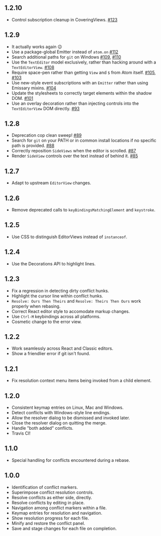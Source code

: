 ## 1.2.10

- Control subscription cleanup in CoveringViews. [#123](https://github.com/smashwilson/merge-conflicts/pull/123)

## 1.2.9

- It actually works again :wink:
- Use a package-global Emitter instead of `atom.on` [#112](https://github.com/smashwilson/merge-conflicts/pull/112)
- Search additional paths for `git` on Windows [#109](https://github.com/smashwilson/merge-conflicts/pull/109), [#110](https://github.com/smashwilson/merge-conflicts/pull/110)
- Use the `TextEditor` model exclusively, rather than hacking around with a `TextEditorView`. [#108](https://github.com/smashwilson/merge-conflicts/pull/108)
- Require space-pen rather than getting `View` and `$` from Atom itself. [#105](https://github.com/smashwilson/merge-conflicts/pull/105), [#103](https://github.com/smashwilson/merge-conflicts/pull/103)
- Use new-style event subscriptions with an `Emitter` rather than using Emissary mixins. [#104](https://github.com/smashwilson/merge-conflicts/pull/104)
- Update the stylesheets to correctly target elements within the shadow DOM. [#101](https://github.com/smashwilson/merge-conflicts/pull/101)
- Use an overlay decoration rather than injecting controls into the `TextEditorView` DOM directly. [#93](https://github.com/smashwilson/merge-conflicts/pull/93)

## 1.2.8

- Deprecation cop clean sweep! [#89](https://github.com/smashwilson/merge-conflicts/pull/89)
- Search for `git` on your PATH or in common install locations if no specific path is provided. [#88](https://github.com/smashwilson/merge-conflicts/pull/88)
- Correctly reposition `SideViews` when the editor is scrolled. [#87](https://github.com/smashwilson/merge-conflicts/pull/87)
- Render `SideView` controls over the text instead of behind it. [#85](https://github.com/smashwilson/merge-conflicts/pull/87)

## 1.2.7

- Adapt to upstream `EditorView` changes.

## 1.2.6

- Remove deprecated calls to `keyBindingsMatchingElement` and `keystroke`.

## 1.2.5

- Use CSS to distinguish EditorViews instead of `instanceof`.

## 1.2.4

- Use the Decorations API to highlight lines.

## 1.2.3

- Fix a regression in detecting dirty conflict hunks.
- Highlight the cursor line within conflict hunks.
- `Resolve: Ours Then Theirs` and `Resolve: Theirs Then Ours` work properly when rebasing.
- Correct React editor style to accomodate markup changes.
- Use `Ctrl-M` keybindings across all platforms.
- Cosmetic change to the error view.

## 1.2.2

- Work seamlessly across React and Classic editors.
- Show a friendlier error if git isn't found.

## 1.2.1

- Fix resolution context menu items being invoked from a child element.

## 1.2.0

- Consistent keymap entries on Linux, Mac and Windows.
- Detect conflicts with Windows-style line endings.
- Allow the resolver dialog to be dismissed and invoked later.
- Close the resolver dialog on quitting the merge.
- Handle "both added" conflicts.
- Travis CI!

## 1.1.0

- Special handling for conflicts encountered during a rebase.

## 1.0.0

- Identification of conflict markers.
- Superimpose conflict resolution controls.
- Resolve conflicts as either side, directly.
- Resolve conflicts by editing in place.
- Navigation among conflict markers within a file.
- Keymap entries for resolution and navigation.
- Show resolution progress for each file.
- Minify and restore the conflict panel.
- Save and stage changes for each file on completion.
